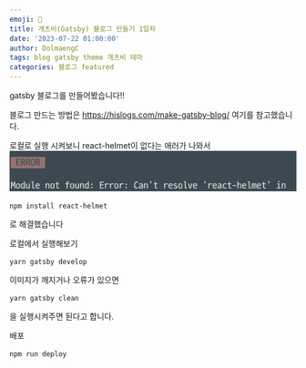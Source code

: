 ```yaml
---
emoji: 🧢
title: 개츠비(Gatsby) 블로그 만들기 1일차
date: '2023-07-22 01:00:00'
author: DolmaengC
tags: blog gatsby theme 개츠비 테마
categories: 블로그 featured
---
```


gatsby 블로그를 만들어봤습니다!!

블로그 만드는 방법은 https://hislogs.com/make-gatsby-blog/ 여기를 참고했습니다.

로컬로 실행 시켜보니 react-helmet이 없다는 애러가 나와서 
 ![react-helmet-error.png](react-helmet-error.png)

 ```
 npm install react-helmet
 ```
 로 해결했습니다
 
 로컬에서 실행해보기
 ```
 yarn gatsby develop
 ```

 이미지가 깨지거나 오류가 있으면
 ```
 yarn gatsby clean
 ```
 을 실행시켜주면 된다고 합니다.

 배포
```
npm run deploy
```